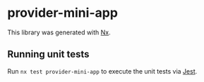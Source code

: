 # provider-mini-app

This library was generated with [Nx](https://nx.dev).

## Running unit tests

Run `nx test provider-mini-app` to execute the unit tests via [Jest](https://jestjs.io).

